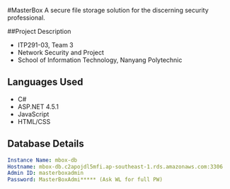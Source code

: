 #MasterBox
A secure file storage solution for the discerning security professional.

##Project Description
- ITP291-03, Team 3
- Network Security and Project
- School of Information Technology, Nanyang Polytechnic

## Languages Used
- C#
- ASP.NET 4.5.1
- JavaScript
- HTML/CSS

## Database Details
```yml
Instance Name: mbox-db
Hostname: mbox-db.c2apojdl5mfi.ap-southeast-1.rds.amazonaws.com:3306
Admin ID: masterboxadmin
Password: MasterBoxAdmi***** (Ask WL for full PW)
```
